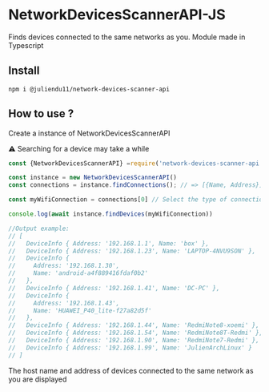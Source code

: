 # NetworkDevicesScannerAPI-JS

Finds devices connected to the same networks as you. Module made in Typescript

## Install

```
npm i @juliendu11/network-devices-scanner-api
```

## How to use ? 

Create a instance of NetworkDevicesScannerAPI

⚠️ Searching for a device may take a while

```javascript
const {NetworkDevicesScannerAPI} =require('network-devices-scanner-api')

const instance = new NetworkDevicesScannerAPI()
const connections = instance.findConnections(); // => [{Name, Address}]

const myWifiConnection = connections[0] // Select the type of connection on which you want to launch a scan, for wifi the name starts with w (wlan, wlp). Here is the first element of the table for me

console.log(await instance.findDevices(myWifiConnection))

//Output example:
// [
//   DeviceInfo { Address: '192.168.1.1', Name: 'box' },
//   DeviceInfo { Address: '192.168.1.23', Name: 'LAPTOP-4NVU9SON' },
//   DeviceInfo {
//     Address: '192.168.1.30',
//     Name: 'android-a4f889416fdaf0b2'
//   },
//   DeviceInfo { Address: '192.168.1.41', Name: 'DC-PC' },
//   DeviceInfo {
//     Address: '192.168.1.43',
//     Name: 'HUAWEI_P40_lite-f27a82d5f'
//   },
//   DeviceInfo { Address: '192.168.1.44', Name: 'RedmiNote8-xoemi' },
//   DeviceInfo { Address: '192.168.1.54', Name: 'RedmiNote8T-Redmi' },
//   DeviceInfo { Address: '192.168.1.90', Name: 'RedmiNote7-Redmi' },
//   DeviceInfo { Address: '192.168.1.99', Name: 'JulienArchLinux' }
// ]

```

The host name and address of devices connected to the same network as you are displayed